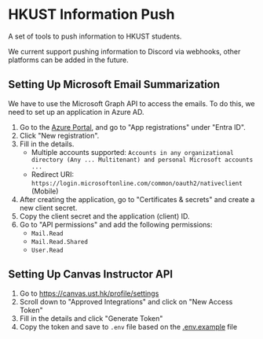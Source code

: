 # HKUST Information Push

A set of tools to push information to HKUST students.

We current support pushing information to Discord via webhooks, other platforms can be added in the future.

## Setting Up Microsoft Email Summarization

We have to use the Microsoft Graph API to access the emails. To do this, we need to set up an application in Azure AD.

1. Go to the [Azure Portal](https://portal.azure.com/), and go to "App registrations" under "Entra ID".
2. Click "New registration".
3. Fill in the details.
    - Multiple accounts supported: `Accounts in any organizational directory (Any ... Multitenant) and personal Microsoft accounts ...`
    - Redirect URI: `https://login.microsoftonline.com/common/oauth2/nativeclient` (Mobile)
4. After creating the application, go to "Certificates & secrets" and create a new client secret.
5. Copy the client secret and the application (client) ID.
6. Go to "API permissions" and add the following permissions:
    - `Mail.Read`
    - `Mail.Read.Shared`
    - `User.Read`

## Setting Up Canvas Instructor API

1. Go to <https://canvas.ust.hk/profile/settings>
2. Scroll down to "Approved Integrations" and click on "New Access Token"
3. Fill in the details and click "Generate Token"
4. Copy the token and save to `.env` file based on the [.env.example](.env.example) file
